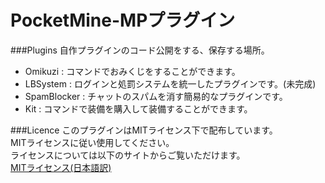 PocketMine-MPプラグイン
===

###Plugins
自作プラグインのコード公開をする、保存する場所。
 - Omikuzi     : コマンドでおみくじをすることができます。<br/>
 - LBSystem    : ログインと処罰システムを統一したプラグインです。(未完成)<br/>
 - SpamBlocker : チャットのスパムを消す簡易的なプラグインです。<br/>
 - Kit         : コマンドで装備を購入して装備することができます。

###Licence
このプラグインはMITライセンス下で配布しています。<br/>
MITライセンスに従い使用してください。<br/>
ライセンスについては以下のサイトからご覧いただけます。<br/>
[MITライセンス(日本語訳)](http://sourceforge.jp/projects/opensource/wiki/licenses%2FMIT_license)
